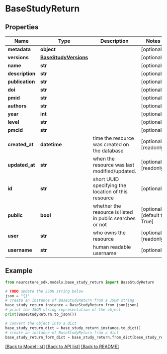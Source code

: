 # BaseStudyReturn


## Properties

Name | Type | Description | Notes
------------ | ------------- | ------------- | -------------
**metadata** | **object** |  | [optional] 
**versions** | [**BaseStudyVersions**](BaseStudyVersions.md) |  | [optional] 
**name** | **str** |  | [optional] 
**description** | **str** |  | [optional] 
**publication** | **str** |  | [optional] 
**doi** | **str** |  | [optional] 
**pmid** | **str** |  | [optional] 
**authors** | **str** |  | [optional] 
**year** | **int** |  | [optional] 
**level** | **str** |  | [optional] 
**pmcid** | **str** |  | [optional] 
**created_at** | **datetime** | time the resource was created on the database | [optional] [readonly] 
**updated_at** | **str** | when the resource was last modified/updated. | [optional] [readonly] 
**id** | **str** | short UUID specifying the location of this resource | [optional] 
**public** | **bool** | whether the resource is listed in public searches or not | [optional] [default to True]
**user** | **str** | who owns the resource | [optional] [readonly] 
**username** | **str** | human readable username | [optional] 

## Example

```python
from neurostore_sdk.models.base_study_return import BaseStudyReturn

# TODO update the JSON string below
json = "{}"
# create an instance of BaseStudyReturn from a JSON string
base_study_return_instance = BaseStudyReturn.from_json(json)
# print the JSON string representation of the object
print(BaseStudyReturn.to_json())

# convert the object into a dict
base_study_return_dict = base_study_return_instance.to_dict()
# create an instance of BaseStudyReturn from a dict
base_study_return_form_dict = base_study_return.from_dict(base_study_return_dict)
```
[[Back to Model list]](../README.md#documentation-for-models) [[Back to API list]](../README.md#documentation-for-api-endpoints) [[Back to README]](../README.md)


